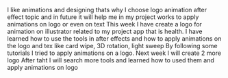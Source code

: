 I like animations and designing thats why I  choose logo animation after effect topic and in future it will help me in my project works to apply animations on logo or even on text
This week I have create a logo for animation on illustrator related to my project app that is health.
I have learned how to use the tools in after effects and how to apply animations on the logo and tex like card wipe, 3D rotation, light sweep
By following some tutorials I tried to apply animations on a logo.
Next week I will create 2 more logo 
After taht I will search more tools and learned how to used them and apply animations on logo
